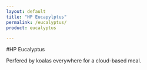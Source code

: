 ```yaml
---
layout: default
title: "HP Eucapylptus"
permalink: /eucalyptus/
product: eucalyptus

---
```

<!--UNDER REVISION-->

 
#HP Eucalyptus

Perfered by koalas everywhere for a cloud-based meal.
